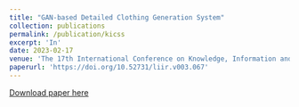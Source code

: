 ```yaml
---
title: "GAN-based Detailed Clothing Generation System"
collection: publications
permalink: /publication/kicss
excerpt: 'In'
date: 2023-02-17
venue: 'The 17th International Conference on Knowledge, Information and Creativity Support Systems (KICSS 2022)'
paperurl: 'https://doi.org/10.52731/liir.v003.067'
---
```


[Download paper here](http://ryozomasukawa.github.io/files/kicss2022_masukawa.pdf)
